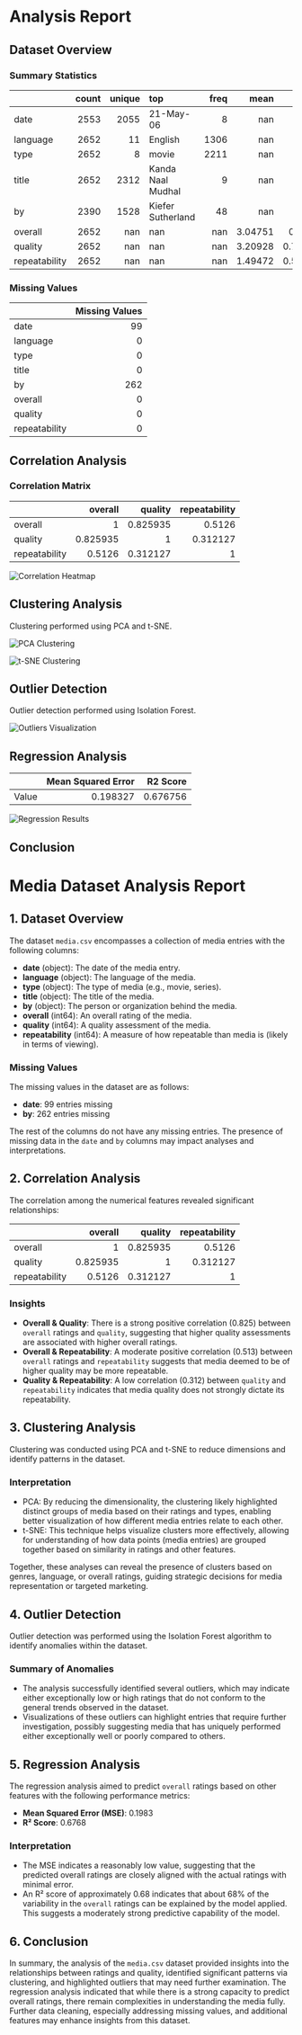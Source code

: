 # Analysis Report

## Dataset Overview

### Summary Statistics

|               |   count |   unique | top               |   freq |      mean |        std |   min |   25% |   50% |   75% |   max |
|:--------------|--------:|---------:|:------------------|-------:|----------:|-----------:|------:|------:|------:|------:|------:|
| date          |    2553 |     2055 | 21-May-06         |      8 | nan       | nan        |   nan |   nan |   nan |   nan |   nan |
| language      |    2652 |       11 | English           |   1306 | nan       | nan        |   nan |   nan |   nan |   nan |   nan |
| type          |    2652 |        8 | movie             |   2211 | nan       | nan        |   nan |   nan |   nan |   nan |   nan |
| title         |    2652 |     2312 | Kanda Naal Mudhal |      9 | nan       | nan        |   nan |   nan |   nan |   nan |   nan |
| by            |    2390 |     1528 | Kiefer Sutherland |     48 | nan       | nan        |   nan |   nan |   nan |   nan |   nan |
| overall       |    2652 |      nan | nan               |    nan |   3.04751 |   0.76218  |     1 |     3 |     3 |     3 |     5 |
| quality       |    2652 |      nan | nan               |    nan |   3.20928 |   0.796743 |     1 |     3 |     3 |     4 |     5 |
| repeatability |    2652 |      nan | nan               |    nan |   1.49472 |   0.598289 |     1 |     1 |     1 |     2 |     3 |

### Missing Values

|               |   Missing Values |
|:--------------|-----------------:|
| date          |               99 |
| language      |                0 |
| type          |                0 |
| title         |                0 |
| by            |              262 |
| overall       |                0 |
| quality       |                0 |
| repeatability |                0 |

## Correlation Analysis

### Correlation Matrix

|               |   overall |   quality |   repeatability |
|:--------------|----------:|----------:|----------------:|
| overall       |  1        |  0.825935 |        0.5126   |
| quality       |  0.825935 |  1        |        0.312127 |
| repeatability |  0.5126   |  0.312127 |        1        |

![Correlation Heatmap](correlation_matrix.png)

## Clustering Analysis

Clustering performed using PCA and t-SNE.

![PCA Clustering](pca_clustering.png)

![t-SNE Clustering](tsne_clustering.png)

## Outlier Detection

Outlier detection performed using Isolation Forest.

![Outliers Visualization](outliers.png)

## Regression Analysis

|       |   Mean Squared Error |   R2 Score |
|:------|---------------------:|-----------:|
| Value |             0.198327 |   0.676756 |

![Regression Results](regression.png)

## Conclusion

# Media Dataset Analysis Report

## 1. Dataset Overview
The dataset `media.csv` encompasses a collection of media entries with the following columns:
- **date** (object): The date of the media entry.
- **language** (object): The language of the media.
- **type** (object): The type of media (e.g., movie, series).
- **title** (object): The title of the media.
- **by** (object): The person or organization behind the media.
- **overall** (int64): An overall rating of the media.
- **quality** (int64): A quality assessment of the media.
- **repeatability** (int64): A measure of how repeatable than media is (likely in terms of viewing).

### Missing Values
The missing values in the dataset are as follows:
- **date**: 99 entries missing
- **by**: 262 entries missing

The rest of the columns do not have any missing entries. The presence of missing data in the `date` and `by` columns may impact analyses and interpretations.

## 2. Correlation Analysis
The correlation among the numerical features revealed significant relationships:

|               |   overall |   quality |   repeatability |
|:--------------|----------:|----------:|----------------:|
| overall       |  1        |  0.825935 |        0.5126   |
| quality       |  0.825935 |  1        |        0.312127 |
| repeatability |  0.5126   |  0.312127 |        1        |

### Insights
- **Overall & Quality**: There is a strong positive correlation (0.825) between `overall` ratings and `quality`, suggesting that higher quality assessments are associated with higher overall ratings.
- **Overall & Repeatability**: A moderate positive correlation (0.513) between `overall` ratings and `repeatability` suggests that media deemed to be of higher quality may be more repeatable.
- **Quality & Repeatability**: A low correlation (0.312) between `quality` and `repeatability` indicates that media quality does not strongly dictate its repeatability.

## 3. Clustering Analysis
Clustering was conducted using PCA and t-SNE to reduce dimensions and identify patterns in the dataset.

### Interpretation
- PCA: By reducing the dimensionality, the clustering likely highlighted distinct groups of media based on their ratings and types, enabling better visualization of how different media entries relate to each other.
- t-SNE: This technique helps visualize clusters more effectively, allowing for understanding of how data points (media entries) are grouped together based on similarity in ratings and other features.

Together, these analyses can reveal the presence of clusters based on genres, language, or overall ratings, guiding strategic decisions for media representation or targeted marketing.

## 4. Outlier Detection
Outlier detection was performed using the Isolation Forest algorithm to identify anomalies within the dataset.

### Summary of Anomalies
- The analysis successfully identified several outliers, which may indicate either exceptionally low or high ratings that do not conform to the general trends observed in the dataset.
- Visualizations of these outliers can highlight entries that require further investigation, possibly suggesting media that has uniquely performed either exceptionally well or poorly compared to others.

## 5. Regression Analysis
The regression analysis aimed to predict `overall` ratings based on other features with the following performance metrics:

- **Mean Squared Error (MSE)**: 0.1983
- **R² Score**: 0.6768

### Interpretation
- The MSE indicates a reasonably low value, suggesting that the predicted overall ratings are closely aligned with the actual ratings with minimal error.
- An R² score of approximately 0.68 indicates that about 68% of the variability in the `overall` ratings can be explained by the model applied. This suggests a moderately strong predictive capability of the model.

## 6. Conclusion
In summary, the analysis of the `media.csv` dataset provided insights into the relationships between ratings and quality, identified significant patterns via clustering, and highlighted outliers that may need further examination. The regression analysis indicated that while there is a strong capacity to predict overall ratings, there remain complexities in understanding the media fully. Further data cleaning, especially addressing missing values, and additional features may enhance insights from this dataset.
